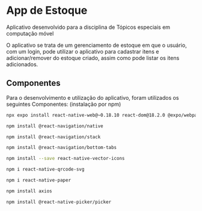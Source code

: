 
# App de Estoque

Aplicativo desenvolvido para a disciplina de Tópicos especiais em computação móvel

O aplicativo se trata de um gerenciamento de estoque em que o usuário, com um login, pode utilizar o aplicativo para cadastrar itens e adicionar/remover do estoque criado, assim como pode listar os itens adicionados.


## Componentes

Para o desenvolvimento e utilização do aplicativo, foram utilizados os seguintes Componentes: (instalação por npm)

```bash
npx expo install react-native-web@~0.18.10 react-dom@18.2.0 @expo/webpack-config@^18.0.1
```

```bash
npm install @react-navigation/native
```
```bash
npm install @react-navigation/stack
```

```bash
npm install @react-navigation/bottom-tabs
```

```bash
npm install --save react-native-vector-icons
```

```bash
npm i react-native-qrcode-svg
```

```bash
npm i react-native-paper
``` 
```bash
npm install axios
``` 

```bash
npm install @react-native-picker/picker
``` 